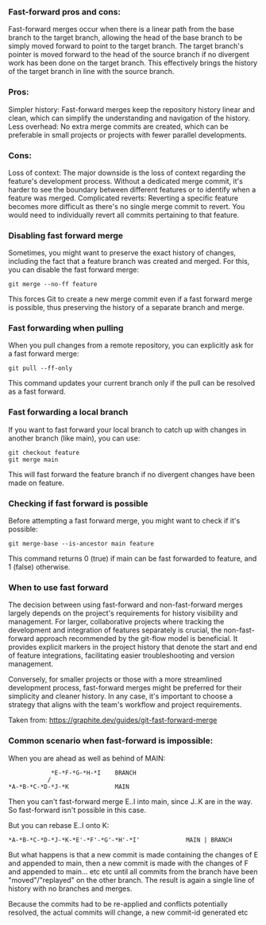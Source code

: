 ### Fast-forward pros and cons:

Fast-forward merges occur when there is a linear path from the base branch to the target branch, allowing the head of the base branch to be simply moved forward to point to the target branch. The target branch's pointer is moved forward to the head of the source branch if no divergent work has been done on the target branch. This effectively brings the history of the target branch in line with the source branch.

### Pros:

Simpler history: Fast-forward merges keep the repository history linear and clean, which can simplify the understanding and navigation of the history.
Less overhead: No extra merge commits are created, which can be preferable in small projects or projects with fewer parallel developments.

### Cons:
Loss of context: The major downside is the loss of context regarding the feature's development process. Without a dedicated merge commit, it's harder to see the boundary between different features or to identify when a feature was merged.
Complicated reverts: Reverting a specific feature becomes more difficult as there's no single merge commit to revert. You would need to individually revert all commits pertaining to that feature.

### Disabling fast forward merge
Sometimes, you might want to preserve the exact history of changes, including the fact that a feature branch was created and merged. For this, you can disable the fast forward merge:

```
git merge --no-ff feature
```

This forces Git to create a new merge commit even if a fast forward merge is possible, thus preserving the history of a separate branch and merge.

### Fast forwarding when pulling
When you pull changes from a remote repository, you can explicitly ask for a fast forward merge:

```
git pull --ff-only
```

This command updates your current branch only if the pull can be resolved as a fast forward.

### Fast forwarding a local branch
If you want to fast forward your local branch to catch up with changes in another branch (like main), you can use:

```
git checkout feature
git merge main
```

This will fast forward the feature branch if no divergent changes have been made on feature.

### Checking if fast forward is possible
Before attempting a fast forward merge, you might want to check if it's possible:

```
git merge-base --is-ancestor main feature
```

This command returns 0 (true) if main can be fast forwarded to feature, and 1 (false) otherwise.

### When to use fast forward
The decision between using fast-forward and non-fast-forward merges largely depends on the project's requirements for history visibility and management. For larger, collaborative projects where tracking the development and integration of features separately is crucial, the non-fast-forward approach recommended by the git-flow model is beneficial. It provides explicit markers in the project history that denote the start and end of feature integrations, facilitating easier troubleshooting and version management.

Conversely, for smaller projects or those with a more streamlined development process, fast-forward merges might be preferred for their simplicity and cleaner history. In any case, it's important to choose a strategy that aligns with the team's workflow and project requirements.

Taken from: https://graphite.dev/guides/git-fast-forward-merge


### Common scenario when fast-forward is impossible:

When you are ahead as well as behind of MAIN:
```
            *E-*F-*G-*H-*I    BRANCH
           /
*A-*B-*C-*D-*J-*K             MAIN
```
Then you can't fast-forward merge E..I into main, since J..K are in the way. So fast-forward isn't possible in this case.

But you can rebase E..I onto K:

```
*A-*B-*C-*D-*J-*K-*E'-*F'-*G'-*H'-*I'             MAIN | BRANCH
```

But what happens is that a new commit is made containing the changes of E and appended to main, then a new commit is made with the changes of F and appended to main... etc etc until all commits from the branch have been "moved"/"replayed" on the other branch. The result is again a single line of history with no branches and merges.

Because the commits had to be re-applied and conflicts potentially resolved, the actual commits will change, a new commit-id generated etc
